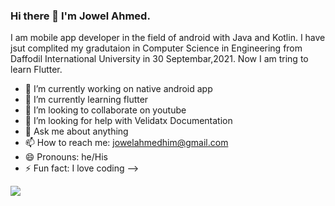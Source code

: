### Hi there 👋 I'm Jowel Ahmed.
I am mobile app developer in the field of android with Java and Kotlin. I have jsut complited my gradutaion in Computer Science in Engineering from Daffodil International University in 30 Septembar,2021. Now I am tring to learn Flutter.


- 🔭 I’m currently working on native android app
- 🌱 I’m currently learning flutter
- 👯 I’m looking to collaborate on youtube
- 🤔 I’m looking for help with Velidatx Documentation
- 💬 Ask me about anything
- 📫 How to reach me: jowelahmedhim@gmail.com
- 😄 Pronouns: he/His
- ⚡ Fun fact: I love coding
-->

<img src ="https://github-readme-stats.vercel.app/api?username=jowelahmedhim&&show_icons=true&title_color=ffffff&icon_color=bb2acf&text_color=daf7dc&bg_color=151515">
